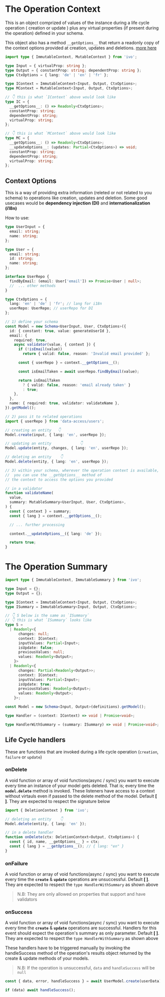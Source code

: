 # The Operation Context

This is an object comprized of values of the instance during a life cycle operation ( creation or update ) plus any virtual properties (if present during the operation) defined in your schema.

This object also has a method `__getOptions__` that return a readonly copy of the context options provided at creation, updates and deletions. [more here](#context-options)

```ts
import type { ImmutableContext, MutableContext } from 'ivo';

type Input = { virtualProp: string };
type Output = { constantProp: string; dependentProp: string };
type CtxOptions = { lang: 'de' | 'en' | 'fr' };

type IContext = ImmutableContext<Input, Output, CtxOptions>;
type MContext = MutableContext<Input, Output, CtxOptions>;

// 👇 this is what `IContext` above would look like
type IC = {
  __getOptions__: () => Readonly<CtxOptions>;
  constantProp: string;
  dependentProp: string;
  virtualProp: string;
};

// 👇 this is what `MContext` above would look like
type MC = {
  __getOptions__: () => Readonly<CtxOptions>;
  __updateOptions__: (updates: Partial<CtxOptions>) => void;
  constantProp: string;
  dependentProp: string;
  virtualProp: string;
};
```

## Context Options

This is a way of providing extra information (releted or not related to you schema) to operations like creation, updates and deletion. Some good usecases would be **dependency injection (DI)** and **internationalization (i18n)**

How to use:

```ts
type UserInput = {
  email: string;
  name: string;
};

type User = {
  email: string;
  id: string;
  name: string;
};

interface UserRepo {
  findByEmail: (email: User['email']) => Promise<User | null>;
  //  ... other methods
}

type CtxOptions = {
  lang: 'en' | 'de' | 'fr'; // lang for i18n
  userRepo: UserRepo; // userRepo for DI
};

// 1) define your schema
const Model = new Schema<UserInput, User, CtxOptions>({
  id: { constant: true, value: generateUserId },
  email: {
    required: true,
    async validator(value, { context }) {
      if (!isEmail(value))
        return { valid: false, reason: 'Invalid email provided' };

      const { userRepo } = context.__getOptions__();

      const isEmailTaken = await userRepo.findByEmail(value);

      return isEmailTaken
        ? { valid: false, reason: 'email already taken' }
        : true;
    },
  },
  name: { required: true, validator: validateName },
}).getModel();

// 2) pass it to related operations
import { userRepo } from 'data-access/users';

// creating an entity   👇
Model.create(input, { lang: 'en', userRepo });

// updating an entity             👇
Model.update(entity, changes, { lang: 'en', userRepo });

// deleting an entity    👇
Model.delete(entity, { lang: 'en', userRepo });

// 3) within your schema, wherever the operation context is available,
//  you can use the __getOptions__ method of
// the context to access the options you provided

// in a validator
function validateName(
  value,
  summary: MutableSummary<UserInput, User, CtxOptions>,
) {
  const { context } = summary;
  const { lang } = context.__getOptions__();

  // ... further processing

  context.__updateOptions__({ lang: 'de' });

  return true;
}
```

# The Operation Summary

```ts
import type { ImmutableContext, ImmutableSummary } from 'ivo';

type Input = {};
type Output = {};

type IContext = ImmutableContext<Input, Output, CtxOptions>;
type ISummary = ImmutableSummary<Input, Output, CtxOptions>;

// 👇 S below is the same as `ISummary`
// 👇 this is what `ISummary` looks like
type S =
  | Readonly<{
      changes: null;
      context: IContext;
      inputValues: Partial<Input>;
      isUpdate: false;
      previousValues: null;
      values: Readonly<Output>;
    }>
  | Readonly<{
      changes: Partial<Readonly<Output>>;
      context: IContext;
      inputValues: Partial<Input>;
      isUpdate: true;
      previousValues: Readonly<Output>;
      values: Readonly<Output>;
    }>;

const Model = new Schema<Input, Output>(definitions).getModel();

type Handler = (context: IContext) => void | Promise<void>;

type HandlerWithSummary = (summary: ISummary) => void | Promise<void>;
```

## Life Cycle handlers

These are functions that are invoked during a life cycle operation (`creation`, `failure` or `update`)

### onDelete

A void function or array of void functions(async / sync) you want to execute every time an instance of your model gets deleted. That is; every time the **`model.delete`** method is invoked. These listeners have access to a context without virtauls even if passed to the delete method of the model. Default **[ ]**. They are expected to respect the signature below

```ts
import { DeletionContext } from 'ivo';

// deleting an entity    👇
Model.delete(entity, { lang: 'en' });

// in a delete handler
function onDelete(ctx: DeletionContext<Output, CtxOptions>) {
  const { id, name, __getOptions__ } = ctx;
  const { lang } = __getOptions__(); // { lang: "en" }
}
```

### onFailure

A void function or array of void functions(async / sync) you want to execute every time the **`create`** & **`update`** operations are unsuccessful. Default **[ ]**. They are expected to respect the `type HandlerWithSummary` as shown above

> N.B: They are only allowed on properties that support and have validators

### onSuccess

A void function or array of void functions(async / sync) you want to execute every time the **`create`** & **`update`** operations are successful. Handlers for this event should expect the operation's summary as only parameter. Default **[ ]**. They are expected to respect the `type HandlerWithSummary` as shown above

These handlers have to be triggered manually by invoking the handleSuccess method of the operation's results object returned by the create & update methods of your models.

> N.B: If the operation is unsuccessful, `data` and `handleSuccess` will be `null`

```js
const { data, error, handleSuccess } = await UserModel.create(userData);

if (data) await handleSuccess();
```
